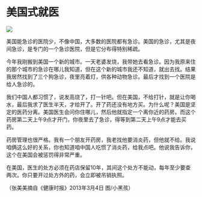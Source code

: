 # 美国式就医

![](http://www.yilinzazhi.com/images/yili/yili201314/yili20131478-1-l.jpg)

美国能急诊的医院少，不像中国，大多数的医院都有急诊。美国的急诊，尤其是夜间急诊，是专门的一个急诊医院，但是它分布得特别稀疏。 

今年我刚搬到美国一个新的城市。一天老婆发烧，我带她去看急诊。因为我原来住的那个城市的急诊在哪儿我知道，但在这个新的城市我还不知道，就出去找。结果我居然找到了三个狗急诊，夜里亮着灯，供各种动物急诊。最后才找到一个医院是给人急诊的。 

我们中国人都习惯了，说发高烧了，打一针吧。但在美国，不给打针，就是让你喝水，最后我求了医生半天，才给开了。开了药还没有地方买。为什么呢？美国是坚定的医药分离。美国医生会问你住哪儿，然后他就指定一个离你近的药房。而这个药房第二天上午9点才开门，你夜里去了急诊，得等到第二天上午9点才能去买药。 

药房管理也很严格。我有一个朋友开药房，我老找他要消炎药，但他就不给。我说咱俩这么好的关系，你也知道咱中国人吃惯了消炎药，给我点吧。他说我告诉你，这个在美国会被惩罚得非常严重。 

在美国，医生的处方必须在药店保留10年，其间这个处方不能动，每年至少要查两次。你只要开过处方外的药，会立即被吊销执照。 

（张美美摘自《健康时报》2013年3月4日 图/小黑孩）